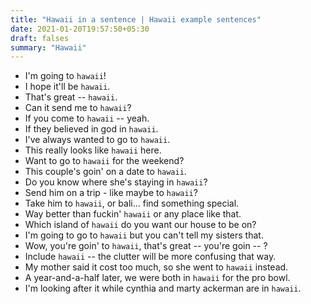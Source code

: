 ```yaml
---
title: "Hawaii in a sentence | Hawaii example sentences"
date: 2021-01-20T19:57:50+05:30
draft: falses
summary: "Hawaii"
---
```

- I'm going to `hawaii`!
- I hope it'll be `hawaii`.
- That's great -- `hawaii`.
- Can it send me to `hawaii`?
- If you come to `hawaii` -- yeah.
- If they believed in god in `hawaii`.
- I've always wanted to go to `hawaii`.
- This really looks like `hawaii` here.
- Want to go to `hawaii` for the weekend?
- This couple's goin' on a date to `hawaii`.
- Do you know where she's staying in `hawaii`?
- Send him on a trip - like maybe to `hawaii`?
- Take him to `hawaii`, or bali... find something special.
- Way better than fuckin' `hawaii` or any place like that.
- Which island of `hawaii` do you want our house to be on?
- I'm going to go to `hawaii` but you can't tell my sisters that.
- Wow, you're goin' to `hawaii`, that's great -- you're goin -- ?
- Include `hawaii` -- the clutter will be more confusing that way.
- My mother said it cost too much, so she went to `hawaii` instead.
- A year-and-a-half later, we were both in `hawaii` for the pro bowl.
- I'm looking after it while cynthia and marty ackerman are in `hawaii`.
                 
